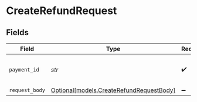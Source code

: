 # CreateRefundRequest


## Fields

| Field                                                                            | Type                                                                             | Required                                                                         | Description                                                                      | Example                                                                          |
| -------------------------------------------------------------------------------- | -------------------------------------------------------------------------------- | -------------------------------------------------------------------------------- | -------------------------------------------------------------------------------- | -------------------------------------------------------------------------------- |
| `payment_id`                                                                     | *str*                                                                            | :heavy_check_mark:                                                               | Provide the ID of the related payment.                                           | tr_5B8cwPMGnU                                                                    |
| `request_body`                                                                   | [Optional[models.CreateRefundRequestBody]](../models/createrefundrequestbody.md) | :heavy_minus_sign:                                                               | N/A                                                                              |                                                                                  |